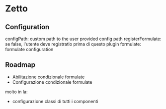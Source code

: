 # Zetto

## Configuration

configPath: custom path to the user provided config path
registerFormulate: se false, l'utente deve registratlo prima di questo plugin
formulate: formulate configuration

## Roadmap

- Abilitazione condizionale formulate
- Configurazione condizionale formulate

molto in la:

- configurazione classi di tutti i componenti

